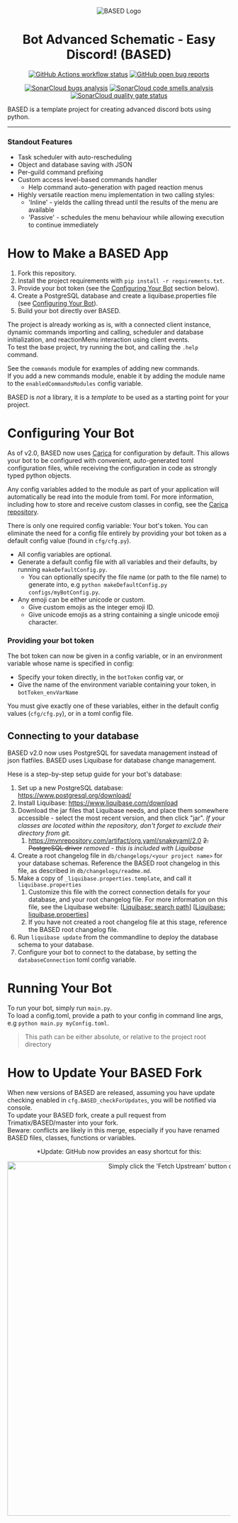 <p align="center">
  <img
    src="https://i.imgur.com/7SMgF0t.png"
    alt="BASED Logo"
  />
</p>
<h1 align="center">Bot Advanced Schematic - Easy Discord! (BASED)</h1>
<p align="center">
  <a href="https://github.com/Trimatix/BASED/actions"
    ><img
      src="https://img.shields.io/github/workflow/status/Trimatix/BASED/BASED"
      alt="GitHub Actions workflow status"
  /></a>
  <a href="https://github.com/Trimatix/BASED/labels/bug"
    ><img
      src="https://img.shields.io/github/issues-search?color=eb4034&label=bugs&query=repo%3ATrimatix%2FBASED%20is%3Aopen%20label%3Abug"
      alt="GitHub open bug reports"
  /></a>
</p>
<p align="center">
  <a href="https://sonarcloud.io/dashboard?id=Trimatix_BASED"
    ><img
      src="https://sonarcloud.io/api/project_badges/measure?project=Trimatix_BASED&metric=bugs"
      alt="SonarCloud bugs analysis"
  /></a>
  <a href="https://sonarcloud.io/dashboard?id=Trimatix_BASED"
    ><img
      src="https://sonarcloud.io/api/project_badges/measure?project=Trimatix_BASED&metric=code_smells"
      alt="SonarCloud code smells analysis"
  /></a>
  <a href="https://sonarcloud.io/dashboard?id=Trimatix_BASED"
    ><img
      src="https://sonarcloud.io/api/project_badges/measure?project=Trimatix_BASED&metric=alert_status"
      alt="SonarCloud quality gate status"
  /></a>
</p>

BASED is a template project for creating advanced discord bots using python.

<hr>

### Standout Features

- Task scheduler with auto-rescheduling
- Object and database saving with JSON
- Per-guild command prefixing
- Custom access level-based commands handler
  - Help command auto-generation with paged reaction menus
- Highly versatile reaction menu implementation in two calling styles:
  - 'Inline' - yields the calling thread until the results of the menu are available
  - 'Passive' - schedules the menu behaviour while allowing execution to continue immediately

# How to Make a BASED App

1. Fork this repository.
2. Install the project requirements with `pip install -r requirements.txt`.
3. Provide your bot token (see the [Configuring Your Bot](https://github.com/Trimatix/BASED#configuring-your-bot) section below).
4. Create a PostgreSQL database and create a liquibase.properties file (see [Configuring Your Bot](https://github.com/Trimatix/BASED#configuring-your-bot)).
5. Build your bot directly over BASED.

The project is already working as is, with a connected client instance, dynamic commands importing and calling, scheduler and database initialization, and reactionMenu interaction using client events.<br>
To test the base project, try running the bot, and calling the `.help` command.

See the `commands` module for examples of adding new commands.<br>
If you add a new commands module, enable it by adding the module name to the `enabledCommandsModules` config variable.

BASED is *not* a library, it is a *template* to be used as a starting point for your project.

# Configuring Your Bot

As of v2.0, BASED now uses [Carica](https://pypi.org/project/carica/) for configuration by default. This allows your bot to be configured with convenient, auto-generated toml configuration files, while receiving the configuration in code as strongly typed python objects.

Any config variables added to the module as part of your application will automatically be read into the module from toml. For more information, including how to store and receive custom classes in config, see the [Carica repository](https://github.com/Trimatix/Carica).

There is only one required config variable: Your bot's token. You can eliminate the need for a config file entirely by providing your bot token as a default config value (found in `cfg/cfg.py`).

- All config variables are optional.
- Generate a default config file with all variables and their defaults, by running `makeDefaultConfig.py`.
  - You can optionally specify the file name (or path to the file name) to generate into, e.g `python makeDefaultConfig.py configs/myBotConfig.py`.
- Any emoji can be either unicode or custom.
  - Give custom emojis as the integer emoji ID.
  - Give unicode emojis as a string containing a single unicode emoji character.

### Providing your bot token

The bot token can now be given in a config variable, or in an environment variable whose name is specified in config:
- Specify your token directly, in the `botToken` config var, or
- Give the name of the environment variable containing your token, in `botToken_envVarName`

You must give exactly one of these variables, either in the default config values (`cfg/cfg.py`), or in a toml config file.

## Connecting to your database

BASED v2.0 now uses PostgreSQL for savedata management instead of json flatfiles. BASED uses Liquibase for database change management.

Hese is a step-by-step setup guide for your bot's database:

1. Set up a new PostgreSQL database: https://www.postgresql.org/download/
2. Install Liquibase: https://www.liquibase.com/download
3. Download the jar files that Liquibase needs, and place them somewhere accessible - select the most recent version, and then click "jar".
   *If your classes are located within the repository, don't forget to exclude their directory from git.*
   1. https://mvnrepository.com/artifact/org.yaml/snakeyaml/2.0
   ~~2. PostgreSQL driver~~ *removed - this is included with Liquibase*
4. Create a root changelog file in `db/changelogs/<your project name>` for your database schemas.
   Reference the BASED root changelog in this file, as described in `db/changelogs/readme.md`.
5. Make a copy of `_liquibase.properties.template`, and call it `liquibase.properties`
   1. Customize this file with the correct connection details for your database, and your root changelog file.
      For more information on this file, see the Liquibase website: [[Liquibase: search path](https://docs.liquibase.com/concepts/changelogs/how-liquibase-finds-files.html)] [[Liquibase: liquibase.properties](https://docs.liquibase.com/concepts/connections/creating-config-properties.html?Highlight=liquibase.properties)]
   2. If you have not created a root changelog file at this stage, reference the BASED root changelog file.
6. Run `liquibase update` from the commandline to deploy the database schema to your database.
7. Configure your bot to connect to the database, by setting the `databaseConnection` toml config variable.

# Running Your Bot

To run your bot, simply run `main.py`.<br>
To load a config.toml, provide a path to your config in command line args, e.g `python main.py myConfig.toml`.
> This path can be either absolute, or relative to the project root directory


# How to Update Your BASED Fork

When new versions of BASED are released, assuming you have update checking enabled in `cfg.BASED_checkForUpdates`, you will be notified via console.<br>
To update your BASED fork, create a pull request from Trimatix/BASED/master into your fork.<br>
Beware: conflicts are likely in this merge, especially if you have renamed BASED files, classes, functions or variables.

<p align="center">
  *Update: GitHub now provides an easy shortcut for this:
</p>
<p align="center">
  <img
    src="https://i.imgur.com/Tt5JFsT.jpg"
    alt="Simply click the 'Fetch Upstream' button on your repo."
    width=800
  />
</p>
